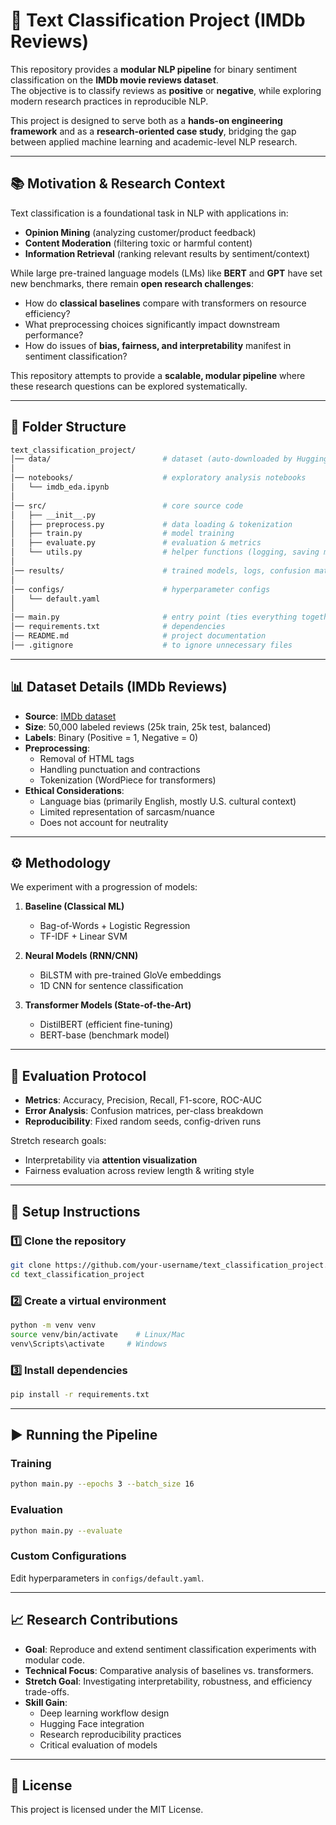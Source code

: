 # 🎯 Text Classification Project (IMDb Reviews)

This repository provides a **modular NLP pipeline** for binary sentiment classification on the **IMDb movie reviews dataset**.  
The objective is to classify reviews as **positive** or **negative**, while exploring modern research practices in reproducible NLP.  

This project is designed to serve both as a **hands-on engineering framework** and as a **research-oriented case study**, bridging the gap between applied machine learning and academic-level NLP research.

---

## 📚 Motivation & Research Context

Text classification is a foundational task in NLP with applications in:  
- **Opinion Mining** (analyzing customer/product feedback)  
- **Content Moderation** (filtering toxic or harmful content)  
- **Information Retrieval** (ranking relevant results by sentiment/context)  

While large pre-trained language models (LMs) like **BERT** and **GPT** have set new benchmarks, there remain **open research challenges**:  
- How do **classical baselines** compare with transformers on resource efficiency?  
- What preprocessing choices significantly impact downstream performance?  
- How do issues of **bias, fairness, and interpretability** manifest in sentiment classification?  

This repository attempts to provide a **scalable, modular pipeline** where these research questions can be explored systematically.

---

## 📂 Folder Structure

```bash
text_classification_project/
│── data/                         # dataset (auto-downloaded by Hugging Face)
│
│── notebooks/                    # exploratory analysis notebooks
│   └── imdb_eda.ipynb
│
│── src/                          # core source code
│   ├── __init__.py
│   ├── preprocess.py             # data loading & tokenization
│   ├── train.py                  # model training
│   ├── evaluate.py               # evaluation & metrics
│   └── utils.py                  # helper functions (logging, saving models, etc.)
│
│── results/                      # trained models, logs, confusion matrix plot
│
│── configs/                      # hyperparameter configs
│   └── default.yaml
│
│── main.py                       # entry point (ties everything together)
│── requirements.txt              # dependencies
│── README.md                     # project documentation
│── .gitignore                    # to ignore unnecessary files
```

---

## 📊 Dataset Details (IMDb Reviews)

- **Source**: [IMDb dataset](https://ai.stanford.edu/~amaas/data/sentiment/)  
- **Size**: 50,000 labeled reviews (25k train, 25k test, balanced)  
- **Labels**: Binary (Positive = 1, Negative = 0)  
- **Preprocessing**:  
  - Removal of HTML tags  
  - Handling punctuation and contractions  
  - Tokenization (WordPiece for transformers)  
- **Ethical Considerations**:  
  - Language bias (primarily English, mostly U.S. cultural context)  
  - Limited representation of sarcasm/nuance  
  - Does not account for neutrality  

---

## ⚙️ Methodology

We experiment with a progression of models:

1. **Baseline (Classical ML)**  
   - Bag-of-Words + Logistic Regression  
   - TF-IDF + Linear SVM  

2. **Neural Models (RNN/CNN)**  
   - BiLSTM with pre-trained GloVe embeddings  
   - 1D CNN for sentence classification  

3. **Transformer Models (State-of-the-Art)**  
   - DistilBERT (efficient fine-tuning)  
   - BERT-base (benchmark model)  

---

## 🧪 Evaluation Protocol

- **Metrics**: Accuracy, Precision, Recall, F1-score, ROC-AUC  
- **Error Analysis**: Confusion matrices, per-class breakdown  
- **Reproducibility**: Fixed random seeds, config-driven runs  

Stretch research goals:  
- Interpretability via **attention visualization**  
- Fairness evaluation across review length & writing style  

---

## 🚀 Setup Instructions

### 1️⃣ Clone the repository
```bash
git clone https://github.com/your-username/text_classification_project.git
cd text_classification_project
```

### 2️⃣ Create a virtual environment
```bash
python -m venv venv
source venv/bin/activate    # Linux/Mac
venv\Scripts\activate     # Windows
```

### 3️⃣ Install dependencies
```bash
pip install -r requirements.txt
```

---

## ▶️ Running the Pipeline

### Training
```bash
python main.py --epochs 3 --batch_size 16
```

### Evaluation
```bash
python main.py --evaluate
```

### Custom Configurations
Edit hyperparameters in `configs/default.yaml`.

---

## 📈 Research Contributions

- **Goal**: Reproduce and extend sentiment classification experiments with modular code.  
- **Technical Focus**: Comparative analysis of baselines vs. transformers.  
- **Stretch Goal**: Investigating interpretability, robustness, and efficiency trade-offs.  
- **Skill Gain**:  
  - Deep learning workflow design  
  - Hugging Face integration  
  - Research reproducibility practices  
  - Critical evaluation of models  

---

## 📜 License
This project is licensed under the MIT License.  
